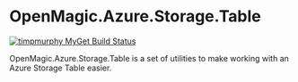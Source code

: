 # OpenMagic.Azure.Storage.Table

[![timpmurphy MyGet Build Status](https://www.myget.org/BuildSource/Badge/timpmurphy?identifier=dfde7522-c379-4955-8052-04ca6f578edc)](https://www.myget.org/)

OpenMagic.Azure.Storage.Table is a set of utilities to make working with an Azure Storage Table easier.

